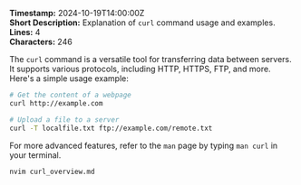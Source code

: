 **Timestamp:** 2024-10-19T14:00:00Z  
**Short Description:** Explanation of `curl` command usage and examples.  
**Lines:** 4  
**Characters:** 246  

The `curl` command is a versatile tool for transferring data between servers. It supports various protocols, including HTTP, HTTPS, FTP, and more. Here's a simple usage example:

```bash
# Get the content of a webpage
curl http://example.com

# Upload a file to a server
curl -T localfile.txt ftp://example.com/remote.txt
```

For more advanced features, refer to the `man` page by typing `man curl` in your terminal.

```bash
nvim curl_overview.md
```
